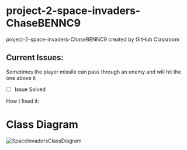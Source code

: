 # project-2-space-invaders-ChaseBENNC9
project-2-space-invaders-ChaseBENNC9 created by GitHub Classroom


## Current Issues:

Sometimes the player missile can pass through an enemy and will hit the one above it 
 
- [ ] Issue Solved 

How I fixed it:

# Class Diagram
![SpaceInvadersClassDiagram](https://user-images.githubusercontent.com/104808214/200691861-ff837b4a-99d8-4fef-bf68-e89277a7ab4f.png)
